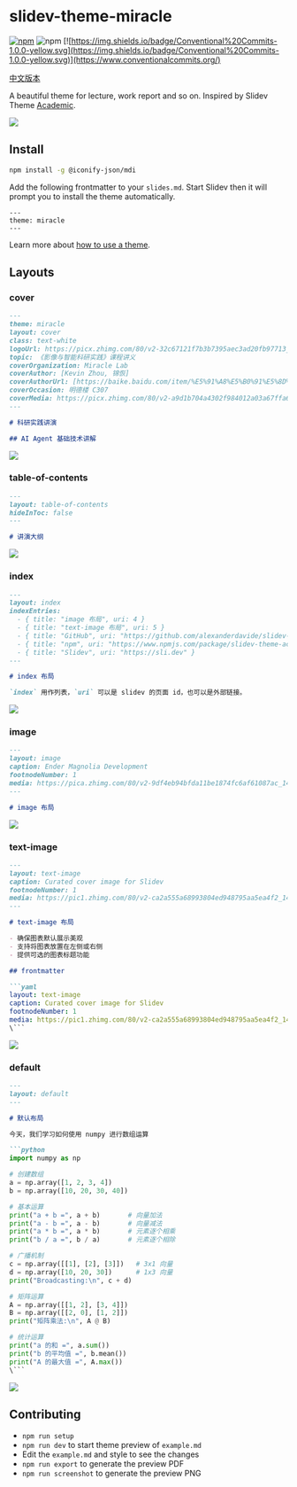 # slidev-theme-miracle

[![npm](https://img.shields.io/npm/v/slidev-theme-miracle?color=blue)](https://www.npmjs.com/package/slidev-theme-miracle) ![npm](https://img.shields.io/npm/dw/slidev-theme-miracle?color=blue) [![https://img.shields.io/badge/Conventional%20Commits-1.0.0-yellow.svg](https://img.shields.io/badge/Conventional%20Commits-1.0.0-yellow.svg)](https://www.conventionalcommits.org/)


[中文版本](./README.zh.md)

A beautiful theme for lecture, work report and so on. Inspired by Slidev Theme [Academic](https://github.com/alexanderdavide/slidev-theme-academic).

![](./example-export/8.png)


## Install

```bash
npm install -g @iconify-json/mdi
```

Add the following frontmatter to your `slides.md`. Start Slidev then it will prompt you to install the theme automatically.

```
---
theme: miracle
---
```

Learn more about [how to use a theme](https://sli.dev/guide/theme-addon#use-theme).

## Layouts

### cover

```md
---
theme: miracle
layout: cover
class: text-white
logoUrl: https://picx.zhimg.com/80/v2-32c67121f7b3b7395aec3ad20fb97713_1440w.png
topic: 《影像与智能科研实践》课程讲义
coverOrganization: Miracle Lab
coverAuthor: [Kevin Zhou, 锦恢]
coverAuthorUrl: [https://baike.baidu.com/item/%E5%91%A8%E5%B0%91%E5%8D%8E/61922413, https://kirigaya.cn/about]
coverOccasion: 明德楼 C307
coverMedia: https://picx.zhimg.com/80/v2-a9d1b704a4302f984012a03a67ffa61c_1440w.png
---

# 科研实践讲演

## AI Agent 基础技术讲解
```

![](./example-export/1.png)

### table-of-contents

```md
---
layout: table-of-contents
hideInToc: false
---

# 讲演大纲
```

![](./example-export/2.png)

### index

```md
---
layout: index
indexEntries:
  - { title: "image 布局", uri: 4 }
  - { title: "text-image 布局", uri: 5 }
  - { title: "GitHub", uri: "https://github.com/alexanderdavide/slidev-theme-academic" }
  - { title: "npm", uri: "https://www.npmjs.com/package/slidev-theme-academic" }
  - { title: "Slidev", uri: "https://sli.dev" }
---

# index 布局

`index` 用作列表，`uri` 可以是 slidev 的页面 id，也可以是外部链接。
```

![](./example-export/3.png)

### image

```md
---
layout: image
caption: Ender Magnolia Development
footnodeNumber: 1
media: https://pica.zhimg.com/80/v2-9df4eb94bfda11be1874fc6af61087ac_1440w.jpeg
---

# image 布局
```

![](./example-export/4.png)

### text-image

```md
---
layout: text-image
caption: Curated cover image for Slidev
footnodeNumber: 1
media: https://pic1.zhimg.com/80/v2-ca2a555a68993804ed948795aa5ea4f2_1440w.webp
---

# text-image 布局

- 确保图表默认展示美观
- 支持将图表放置在左侧或右侧
- 提供可选的图表标题功能

## frontmatter

```yaml
layout: text-image
caption: Curated cover image for Slidev
footnodeNumber: 1
media: https://pic1.zhimg.com/80/v2-ca2a555a68993804ed948795aa5ea4f2_1440w.webp
\```
```

![](./example-export/5.png)

### default

```md
---
layout: default
---

# 默认布局

今天，我们学习如何使用 numpy 进行数组运算

```python
import numpy as np

# 创建数组
a = np.array([1, 2, 3, 4])
b = np.array([10, 20, 30, 40])

# 基本运算
print("a + b =", a + b)       # 向量加法
print("a - b =", a - b)       # 向量减法
print("a * b =", a * b)       # 元素逐个相乘
print("b / a =", b / a)       # 元素逐个相除

# 广播机制
c = np.array([[1], [2], [3]])   # 3x1 向量
d = np.array([10, 20, 30])      # 1x3 向量
print("Broadcasting:\n", c + d)

# 矩阵运算
A = np.array([[1, 2], [3, 4]])
B = np.array([[2, 0], [1, 2]])
print("矩阵乘法:\n", A @ B)

# 统计运算
print("a 的和 =", a.sum())
print("b 的平均值 =", b.mean())
print("A 的最大值 =", A.max())
\```
```

![](./example-export/6.png)


## Contributing

- `npm run setup`
- `npm run dev` to start theme preview of `example.md`
- Edit the `example.md` and style to see the changes
- `npm run export` to generate the preview PDF
- `npm run screenshot` to generate the preview PNG